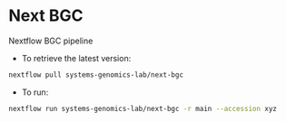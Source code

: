 # Next BGC
Nextflow BGC pipeline


- To retrieve the latest version:

```bash
nextflow pull systems-genomics-lab/next-bgc
```

- To run:
```bash
nextflow run systems-genomics-lab/next-bgc -r main --accession xyz
```
